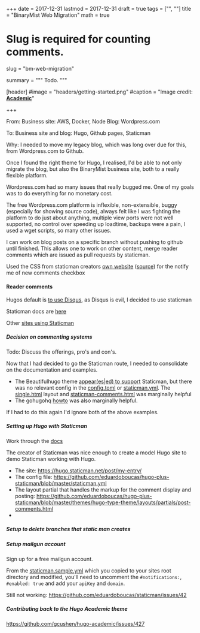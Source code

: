 +++
date = 2017-12-31
lastmod = 2017-12-31
draft = true
tags = ["", ""]
title = "BinaryMist Web Migration"
math = true

# Slug is required for counting comments.
slug = "bm-web-migration"

summary = """
Todo.
"""

[header]
#image = "headers/getting-started.png"
#caption = "Image credit: [**Academic**](https://github.com/gcushen/hugo-academic/)"

+++

From:
Business site: AWS, Docker, Node
Blog: Wordpress.com

To:
Business site and blog: Hugo, Github pages, Staticman

Why:
I needed to move my legacy blog, which was long over due for this, from Wordpress.com to Github.

Once I found the right theme for Hugo, I realised, I'd be able to not only migrate the blog, but also the BinaryMist business site, both to a really flexible platform.

Wordpress.com had so many issues that really bugged me. One of my goals was to do everything for no monetary cost.

The free Wordpress.com platform is inflexible, non-extensible, buggy (especially for showing source code), always felt like I was fighting the platform to do just about anything, multiple view ports were not well supported, no control over speeding up loadtime, backups were a pain, I used a wget scripts, so many other issues.






I can work on blog posts on a specific branch without pushing to github until finished. This allows one to work on other content, merge reader comments which are issued as pull requests by staticman.



Used the CSS from staticman creators [own website](https://eduardoboucas.com/blog/2017/11/14/static-api-generator.html) ([source](https://github.com/eduardoboucas/eduardoboucas.github.io)) for the notify me of new comments checkbox






#### Reader comments

Hugos default is [to use Disqus](https://gohugo.io/content-management/comments/), as Disqus is evil, I decided to use staticman

Staticman docs are [here](https://staticman.net/docs/)

Other [sites using Staticman](https://github.com/eduardoboucas/staticman#sites-using-staticman)

##### Decision on commenting systems

Todo: Discuss the offerings, pro's and con's.


Now that I had decided to go the Staticman route, I needed to consolidate on the documentation and examples.

* The Beautifulhugo theme [appear(es|ed) to support](https://themes.gohugo.io/beautifulhugo#staticman-support) Staticman, but there was no relevant config in the [config.toml](https://github.com/halogenica/beautifulhugo/blob/ebfb6b87803f906382775ba90efdd9e1ebf31280/exampleSite/config.toml) or [staticman.yml](https://github.com/halogenica/beautifulhugo/tree/ebfb6b87803f906382775ba90efdd9e1ebf31280/exampleSite). The [single.html](https://github.com/halogenica/beautifulhugo/blob/ebfb6b87803f906382775ba90efdd9e1ebf31280/layouts/_default/single.html) layout and [staticman-comments.html](https://github.com/halogenica/beautifulhugo/blob/ebfb6b87803f906382775ba90efdd9e1ebf31280/layouts/partials/staticman-comments.html) was marginally helpful
* The gohugohq [howto](https://gohugohq.com/howto/staticman-hugo-comment-system/) was also marginally helpful.

If I had to do this again I'd ignore both of the above examples.




##### Setting up Hugo with Staticman

Work through the [docs](https://staticman.net/docs/)








The creator of Staticman was nice enough to create a model Hugo site to demo Staticman working with Hugo.

* The site: https://hugo.staticman.net/post/my-entry/
* The config file: https://github.com/eduardoboucas/hugo-plus-staticman/blob/master/staticman.yml
* The layout partial that handles the markup for the comment display and posting: https://github.com/eduardoboucas/hugo-plus-staticman/blob/master/themes/hugo-type-theme/layouts/partials/post-comments.html
* 






##### Setup to delete branches that static man creates




##### Setup mailgun account

Sign up for a free mailgun account.

From the [staticman.sample.yml](https://github.com/eduardoboucas/staticman/blob/master/staticman.sample.yml) which you copied to your sites root directory and modified, you'll need to uncomment the `#notifications:`, `#enabled: true` and add your `apiKey` and `domain`.





Still not working: https://github.com/eduardoboucas/staticman/issues/42



##### Contributing back to the Hugo Academic theme

https://github.com/gcushen/hugo-academic/issues/427




